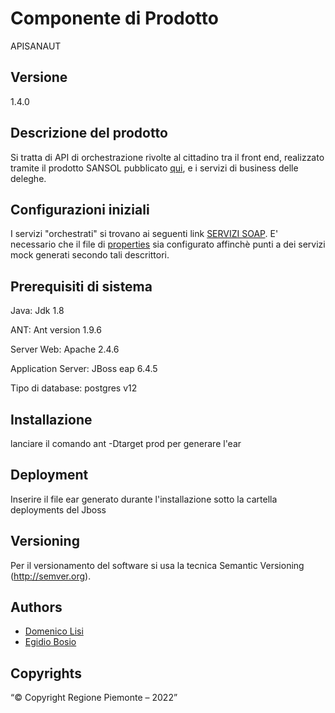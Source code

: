 # Componente di Prodotto

APISANAUT

## Versione

1.4.0

## Descrizione del prodotto

Si tratta di API di orchestrazione rivolte al cittadino tra il front end, realizzato tramite il prodotto SANSOL pubblicato [qui](https://github.com/regione-piemonte/sansol), e i servizi di business delle deleghe.

## Configurazioni iniziali

I servizi "orchestrati" si trovano ai seguenti link [SERVIZI SOAP](docs/wsdl). E' necessario che il file di [properties](buildfiles/prod.properties) sia configurato affinchè punti a dei servizi mock generati secondo tali descrittori.

## Prerequisiti di sistema

Java:
Jdk 1.8

ANT:
Ant version 1.9.6

Server Web:
Apache 2.4.6

Application Server:
JBoss eap 6.4.5

Tipo di database:
postgres v12

## Installazione

lanciare il comando ant -Dtarget prod per generare l'ear

## Deployment

Inserire il file ear generato durante l'installazione sotto la cartella deployments del Jboss

## Versioning

Per il versionamento del software si usa la tecnica Semantic Versioning (http://semver.org).

## Authors

* [Domenico Lisi](https://github.com/hefrety?tab=stars)
* [Egidio Bosio](https://github.com/egidio-bosio)

## Copyrights

“© Copyright Regione Piemonte – 2022”